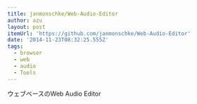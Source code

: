 ```yaml
---
title: janmonschke/Web-Audio-Editor
author: azu
layout: post
itemUrl: 'https://github.com/janmonschke/Web-Audio-Editor'
date: '2014-11-23T08:32:25.555Z'
tags:
  - browser
  - web
  - audio
  - Tools
---
```

ウェブベースのWeb Audio Editor
